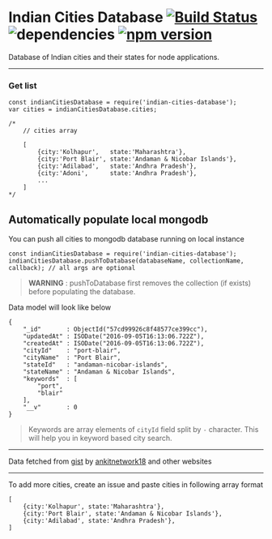 # Indian Cities Database [![Build Status](https://travis-ci.org/thatisuday/indian-cities-database.svg?branch=master)](https://travis-ci.org/thatisuday/indian-cities-database) ![dependencies](https://david-dm.org/thatisuday/indian-cities-database.svg) [![npm version](https://badge.fury.io/js/indian-cities-database.svg)](https://badge.fury.io/js/indian-cities-database)
Database of Indian cities and their states for node applications.

***

### Get list

```
const indianCitiesDatabase = require('indian-cities-database');
var cities = indianCitiesDatabase.cities;

/*
	// cities array

	[
		{city:'Kolhapur', 	state:'Maharashtra'},
		{city:'Port Blair', state:'Andaman & Nicobar Islands'},
		{city:'Adilabad', 	state:'Andhra Pradesh'},
		{city:'Adoni', 		state:'Andhra Pradesh'},
		...
	]
*/
```

## Automatically populate local mongodb

You can push all cities to mongodb database running on local instance

```
const indianCitiesDatabase = require('indian-cities-database');
indianCitiesDatabase.pushToDatabase(databaseName, collectionName, callback); // all args are optional
```

> **WARNING** : pushToDatabase first removes the collection (if exists) before populating the database.

Data model will look like below

```
{
	"_id"       : ObjectId("57cd99926c8f48577ce399cc"),
    "updatedAt" : ISODate("2016-09-05T16:13:06.722Z"),
    "createdAt" : ISODate("2016-09-05T16:13:06.722Z"),
    "cityId"    : "port-blair",
    "cityName"  : "Port Blair",
    "stateId"   : "andaman-nicobar-islands",
    "stateName" : "Andaman & Nicobar Islands",
    "keywords"  : [
        "port",
        "blair"
    ],
    "__v"       : 0
}
```

> Keywords are array elements of `cityId` field split by `-` character. This will help you in keyword based city search.

***

Data fetched from [gist](https://gist.github.com/ankitnetwork18/4509792) by [ankitnetwork18](https://github.com/ankitnetwork18) and other websites

***

To add more cities, create an issue and paste cities in following array format
```
[
	{city:'Kolhapur', state:'Maharashtra'},
	{city:'Port Blair', state:'Andaman & Nicobar Islands'},
	{city:'Adilabad', state:'Andhra Pradesh'},
]
````
